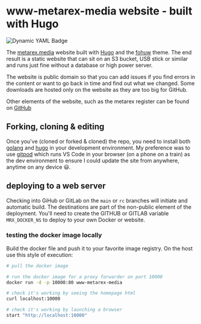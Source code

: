 # www-metarex-media website - built with Hugo

![Dynamic YAML Badge](https://img.shields.io/badge/dynamic/yaml?url=https%3A%2F%2Fraw.githubusercontent.com%2Fmetarex-media%2Fwww-metarex-media%2Fmain%2Fdata%2Fhistory.yaml&query=%24.history%5B0%5D.version&logo=github&label=mrx-main&labelColor=4F702A)

The [metarex.media] website built with [Hugo] and the [fohuw] theme. The end
result is a static website that can sit on an S3 bucket, USB stick or similar
and runs just fine without a database or high power server.

The website is public domain so that you can add issues if you find errors in
the content or want to go back in time and find out what we changed. Some
downloads are hosted only on the website as they are too big for GitHub.

Other elements of the website, such as the metarex register can be found on
[GitHub](https://github.com/metarex-media/?repositories)

## Forking, cloning & editing

Once you've (cloned or forked & cloned) the repo, you need to install both
[golang] and [hugo] in your development environment. My preference was to use
[gitpod] which runs VS Code in your browser (on a phone on a train) as the dev
environment to ensure I could update the site from anywhere, anytime on any
device 😃.

[Docsy]:             https://github.com/google/docsy
[fomantic ui]:       https://fomantic-ui.com/
[gitpod]:            https://www.gitpod.io/
[golang]:            https://go.dev/doc/install
[Hugo]:              https://gohugo.io/installation/
[Hugo theme module]: https://gohugo.io/hugo-modules/use-modules/#use-a-module-for-a-theme
[metarex.media]:     https://metarex.media
[fohuw]:             https://github.com/mrmxf/fohuw

## deploying to a web server

Checking into GiHub or GitLab on the `main` or `rc` branches will initiate and
automatic build. The destinations are part of the non-public element of the
deployment. You'll need to create the GITHUB or GITLAB variable `MRX_DOCKER_NS`
to deploy to your own Docker or website.

### testing the docker image locally

Build the docker file and push it to your favorite image registry. On the host
use this style of execution:

```sh
# pull the docker image

# run the docker image for a proxy forwarder on port 10000
docker run -d -p 10000:80 www-metarex-media

# check it's working by seeing the homepage html
curl localhost:10000

# check it's working by launching a browser
start "http://localhost:10000"
```
